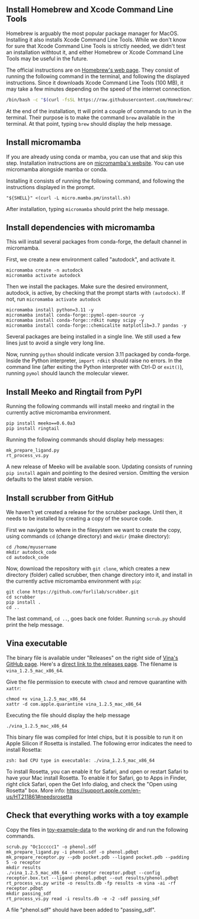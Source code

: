 ## Install Homebrew and Xcode Command Line Tools

Homebrew is arguably the most popular package manager for MacOS.
Installing it also installs Xcode Command Line Tools.
While we don't know for sure that Xcode Command Line Tools is strictly needed,
we didn't test an installation withtout it, and either Homebrew or Xcode Command
Line Tools may be useful in the future.

The official instructions are on [Homebrew's web page](https://brew.sh/). They consist of
running the following command in the terminal, and following the displayed instructions.
Since it downloads Xcode Command Line Tools (100 MB), it may take a
few minutes depending on the speed of the internet connection.

```sh
/bin/bash -c "$(curl -fsSL https://raw.githubusercontent.com/Homebrew/install/HEAD/install.sh)"
```

At the end of the installation, tt will print a couple of commands
to run in the terminal. Their purpose is to  make the command `brew` available
in the terminal. At that point, typing `brew` should display the help message.



## Install micromamba

If you are already using conda or mamba, you can use that and skip this step.
Installation instructions are on
[micromamba's website](https://mamba.readthedocs.io/en/latest/installation/micromamba-installation.html).
You can use micromamba alongside mamba or conda.

Installing it consists of running the following command, and following the
instructions displayed in the prompt.
```
"${SHELL}" <(curl -L micro.mamba.pm/install.sh)
```

After installation, typing `micromamba` should print the help message.



## Install dependencies with micromamba

This will install several packages from conda-forge, the default
channel in micromamba.

First, we create a new environment called "autodock", and activate it.
```
micromamba create -n autodock
micromamba activate autodock
```

Then we install the packages. Make sure the desired environment,
autodock, is active, by checking that the prompt starts with `(autodock)`.
If not, run `micromamba activate autodock`

```
micromamba install python=3.11 -y
micromamba install conda-forge::pymol-open-source -y
micromamba install conda-forge::rdkit numpy scipy -y
micromamba install conda-forge::chemicalite matplotlib=3.7 pandas -y
```

Several packages are being installed in a single line.
We still used a few lines just to avoid a single very long line.

Now, running `python` should indicate version 3.11 packaged by conda-forge.
Inside the Python interpreter, `import rdkit` should raise no errors.
In the command line (after exiting the Python interpreter with Ctrl-D or `exit()`),
running `pymol` should launch the molecular viewer.



## Install Meeko and Ringtail from PyPI

Running the following commands will install meeko and ringtail in
the currently active micromamba environment.

```
pip install meeko==0.6.0a3
pip install ringtail
```

Running the following commands should display help messages:
```
mk_prepare_ligand.py
rt_process_vs.py
```

A new release of Meeko will be available soon.
Updating consists of running `pip install` again and pointing to the
desired version. Omitting the version defaults to the latest stable version.



## Install scrubber from GitHub

We haven't yet created a release for the scrubber package. Until then, it
needs to be installed by creating a copy of the source code.

First we navigate to where in the filesystem we want to create the copy,
using commands `cd` (change directory) and `mkdir` (make directory):

```
cd /home/myusername
mkdir autodock_code
cd autodock_code
```

Now, download the repository with `git clone`, which creates a new directory (folder) called
scrubber, then change directory into it, and install in the currently active
micromamba environment with `pip`:

```
git clone https://github.com/forlilab/scrubber.git
cd scrubber
pip install .
cd ..
```

The last command, `cd ..`, goes back one folder.
Running `scrub.py` should print the help message.



## Vina executable

The binary file is available under "Releases" on the right side of
[Vina's GitHub page](https://github.com/ccsb-scripps/AutoDock-Vina).
Here's a [direct link to the releases page](https://github.com/ccsb-scripps/AutoDock-Vina/releases).
The filename is `vina_1.2.5_mac_x86_64`.


Give the file permission to execute with `chmod` and remove quarantine with `xattr`:

```
chmod +x vina_1.2.5_mac_x86_64
xattr -d com.apple.quarantine vina_1.2.5_mac_x86_64
```

Executing the file should display the help message
```
./vina_1.2.5_mac_x86_64 
```

This binary file was compiled for Intel chips, but it is possible to run it
on Apple Silicon if Rosetta is installed. The following error indicates the
need to install Rosetta:

```
zsh: bad CPU type in executable: ./vina_1.2.5_mac_x86_64
```

To install Rosetta, you can enable it for Safari, and open or restart Safari to have
your Mac install Rosetta. To enable it for Safari, go to Apps in Finder,
right click Safari, open the Get Info dialog, and check the "Open using Rosetta" box.
More info: https://support.apple.com/en-us/HT211861#needsrosetta



## Check that everything works with a toy example

Copy the files in [toy-example-data](../toy-example-data) to the working dir and run the following commands.

```
scrub.py "Oc1ccccc1" -o phenol.sdf
mk_prepare_ligand.py -i phenol.sdf -o phenol.pdbqt
mk_prepare_receptor.py --pdb pocket.pdb --ligand pocket.pdb --padding 5 -o receptor
mkdir results
./vina_1.2.5_mac_x86_64 --receptor receptor.pdbqt --config receptor.box.txt --ligand phenol.pdbqt --out results/phenol.pdbqt
rt_process_vs.py write -o results.db -fp results -m vina -ai -rf receptor.pdbqt
mkdir passing_sdf
rt_process_vs.py read -i results.db -e -2 -sdf passing_sdf
```

A file "phenol.sdf" should have been added to "passing\_sdf".

